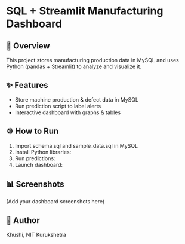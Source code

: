 # SQL + Streamlit Manufacturing Dashboard

## 📌 Overview
This project stores manufacturing production data in MySQL and uses Python (pandas + Streamlit) to analyze and visualize it.

## ✨ Features
- Store machine production & defect data in MySQL
- Run prediction script to label alerts
- Interactive dashboard with graphs & tables

## ⚙️ How to Run
1. Import schema.sql and sample_data.sql in MySQL
2. Install Python libraries:
3. Run predictions:
4. Launch dashboard:

## 📊 Screenshots
(Add your dashboard screenshots here)

## 👤 Author
Khushi, NIT Kurukshetra
